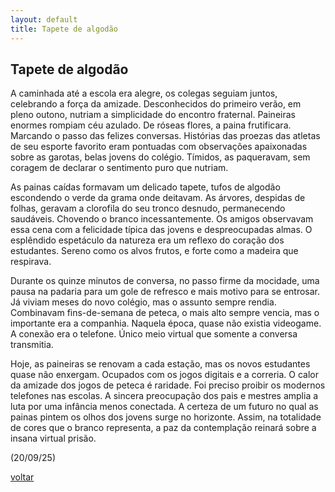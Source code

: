 ```yaml
---
layout: default
title: Tapete de algodão
--- 
```


## Tapete de algodão

A caminhada até a escola era alegre, os colegas seguiam juntos, celebrando a força da amizade. Desconhecidos do primeiro verão, em pleno outono, nutriam a simplicidade do encontro fraternal. Paineiras enormes rompiam céu azulado. De róseas flores, a paina frutificara. Marcando o passo das felizes conversas. Histórias das proezas das atletas de seu esporte favorito eram pontuadas com observações apaixonadas sobre as garotas, belas jovens do colégio. Tímidos, as paqueravam, sem coragem de declarar o sentimento puro que nutriam.

As painas caídas formavam um delicado tapete, tufos de algodão escondendo o verde da grama onde deitavam. As árvores, despidas de folhas, geravam a clorofila do seu tronco desnudo, permanecendo saudáveis. Chovendo o branco incessantemente. Os amigos observavam essa cena com a felicidade típica das jovens e despreocupadas almas. O esplêndido espetáculo da natureza era um reflexo do coração dos estudantes. Sereno como os alvos frutos, e forte como a madeira que respirava.

Durante os quinze minutos de conversa, no passo firme da mocidade, uma pausa na padaria para um gole de refresco e mais motivo para se entrosar. Já viviam meses do novo colégio, mas o assunto sempre rendia. Combinavam fins-de-semana de peteca, o mais alto sempre vencia, mas o importante era a companhia. Naquela época, quase não existia videogame. A conexão era o telefone. Único meio virtual que somente a conversa transmitia.

Hoje, as paineiras se renovam a cada estação, mas os novos estudantes quase não enxergam. Ocupados com os jogos digitais e a correria. O calor da amizade dos jogos de peteca é raridade. Foi preciso proibir os modernos telefones nas escolas. A sincera preocupação dos pais e mestres amplia a luta por uma infância menos conectada. A certeza de um futuro no qual as painas pintem os olhos dos jovens surge no horizonte. Assim, na totalidade de cores que o branco representa, a paz da contemplação reinará sobre a insana virtual prisão.

(20/09/25)

[voltar](./)